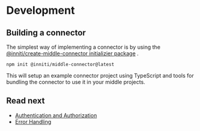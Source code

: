 # Development

## Building a connector

The simplest way of implementing a connector is by using
the [@inniti/create-middle-connector initializier package](https://www.npmjs.com/package/@inniti/create-middle-connector)
.

```shell
npm init @inniti/middle-connector@latest
```

This will setup an example connector project using TypeScript and tools for bundling the connector to use it in your
middle projects.

## Read next

* [Authentication and Authorization](auth/README.md)
* [Error Handling](error-handling/README.md)
